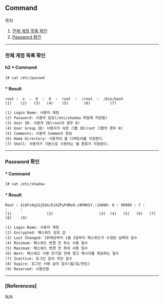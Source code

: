 ## Command

목차

1. [전체 계정 목록 확인](#전체-계정-목록-확인)
1. [Password 확인](#shadow)

* * *
### [](#passwd)전체 계정 목록 확인

#### h2 * Command
```text
]# cat /etc/passwd
```
#### * Result
```text
root :  x  :  0  :  0  :  root  :  /root  :  /bin/bash
(1)    (2)   (3)   (4)    (5)       (6)         (7)

(1) Login Name: 사용자 계정
(2) Password: 사용자 암호(/etc/shadow 파일에 저장됨)
(3) User ID: 사용자 ID(root의 경우 0)
(4) User Group ID: 사용자가 속한 그룹 ID(root 그룹의 경우 0)
(5) Comments: 사용자 Comment 정보
(6) Home Directory: 사용자의 홈 디렉토리를 지정한다.
(7) Shell: 사용자가 기본으로 사용하는 쉘 종류가 지정된다.
```

* * *

### [](#shadow)Password 확인

#### * Command
```text
]# cat /etc/shadow
```
#### * Result
```text
Root : $1$Fz4q1GjE$G/EskZPyPdMo9.cNhRKSY.:14806: 0 : 99999 : 7 :      :      :
(1)                (2)                     (3)  (4)   (5)   (6)   (7)    (8)    (9)

(1) Login Name: 사용자 계정
(2) Encrypted: 패스워드 암호 값
(3) Last Changed: 1970년부터 1월 1일부터 패스워드가 수정된 날짜의 일수
(4) Minimum: 패스워드 변경 전 최소 사용 일수
(5) Maximum: 패스워드 변경 전 최대 사용 일수
(6) Warn: 패스워드 사용 만기일 전에 경고 메시지를 제공하는 일수
(7) Inactive: 로그인 접속 차단 일수
(8) Expire: 로그인 사용 금지 일수(월/일/연도)
(9) Reserved: 사용안함
```

* * *

### [References]
N/A
